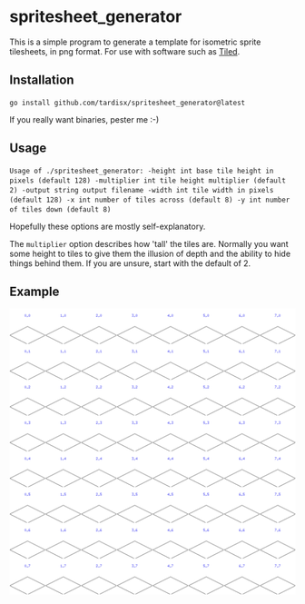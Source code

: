 # spritesheet_generator

This is a simple program to generate a template for isometric sprite 
tilesheets, in png format. For use with software such as [Tiled](https://www.mapeditor.org).

## Installation

`go install github.com/tardisx/spritesheet_generator@latest`

If you really want binaries, pester me :-)

## Usage

`Usage of ./spritesheet_generator:
  -height int
    	base tile height in pixels (default 128)
  -multiplier int
    	tile height multiplier (default 2)
  -output string
    	output filename
  -width int
    	tile width in pixels (default 128)
  -x int
    	number of tiles across (default 8)
  -y int
    	number of tiles down (default 8)`

Hopefully these options are mostly self-explanatory.

The `multiplier` option describes how 'tall' the tiles are. Normally you
want some height to tiles to give them the illusion of depth and the ability
to hide things behind them. If you are unsure, start with the default of 2.

## Example

![Screenshot][screenshot]


[screenshot]: https://raw.githubusercontent.com/tardisx/spritesheet_generator/main/example.png

